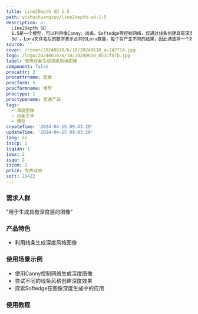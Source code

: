 ```yaml
---
title: Line2Depth SD 1.5
path: yishuchuangzuo/line2depth-sd-1-5
description: >-
  Line2Depth SD
  1.5是一个模型，可以利用像Canny、线条、Softedge等控制网络，仅通过线条创建具有深度感的图像。在提示中添加'depth,
  3d'。Lora文件名后的数字表示合并的Lora数量，每个将产生不同的结果，因此请选择一个效果较好的。
source: ''
cover: /cover/20240610/6/10/20240610_ac242714.jpg
logo: /logo/20240610/6/10/20240610_853cf47b.jpg
label: 使用线条生成深度风格图像
component: false
procattr: 2
procattrname: 图像
procform: 5
procformname: 模型
proctype: 1
proctypename: 普通产品
tags:
  - 深度图像
  - 线条艺术
  - 模型
createTime: '2024-04-15 09:43:29'
updateTime: '2024-04-15 09:43:29'
lang: en
isicp: 2
isqian: 1
iswx: 2
isqq: 2
iscom: 2
price: 免费试用
sort: 29422
---
```




### 需求人群
"用于生成具有深度感的图像"

### 产品特色
* 利用线条生成深度风格图像

### 使用场景示例
* 使用Canny控制网络生成深度图像
* 尝试不同的线条风格创建深度效果
* 探索Softedge在图像深度生成中的应用

### 使用教程


  
